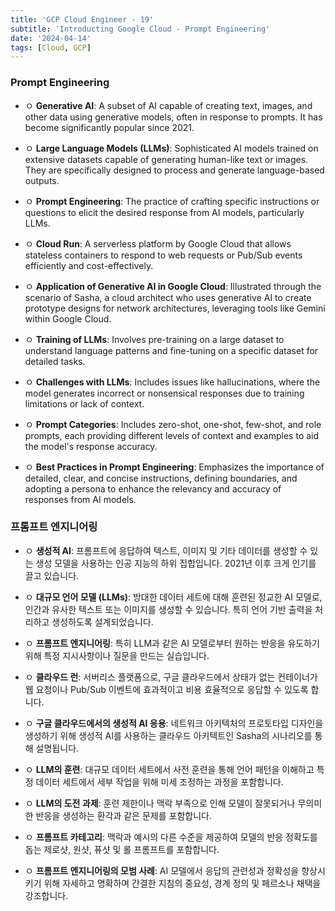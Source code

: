 ```yaml
---
title: 'GCP Cloud Engineer - 19'
subtitle: 'Introducting Google Cloud - Prompt Engineering'
date: '2024-04-14'
tags: [Cloud, GCP]
---
```


### Prompt Engineering


- ㅇ **Generative AI**: A subset of AI capable of creating text, images, and other data using generative models, often in response to prompts. It has become significantly popular since 2021.

- ㅇ **Large Language Models (LLMs)**: Sophisticated AI models trained on extensive datasets capable of generating human-like text or images. They are specifically designed to process and generate language-based outputs.

- ㅇ **Prompt Engineering**: The practice of crafting specific instructions or questions to elicit the desired response from AI models, particularly LLMs.

- ㅇ **Cloud Run**: A serverless platform by Google Cloud that allows stateless containers to respond to web requests or Pub/Sub events efficiently and cost-effectively.

- ㅇ **Application of Generative AI in Google Cloud**: Illustrated through the scenario of Sasha, a cloud architect who uses generative AI to create prototype designs for network architectures, leveraging tools like Gemini within Google Cloud.

- ㅇ **Training of LLMs**: Involves pre-training on a large dataset to understand language patterns and fine-tuning on a specific dataset for detailed tasks.

- ㅇ **Challenges with LLMs**: Includes issues like hallucinations, where the model generates incorrect or nonsensical responses due to training limitations or lack of context.

- ㅇ **Prompt Categories**: Includes zero-shot, one-shot, few-shot, and role prompts, each providing different levels of context and examples to aid the model's response accuracy.

- ㅇ **Best Practices in Prompt Engineering**: Emphasizes the importance of detailed, clear, and concise instructions, defining boundaries, and adopting a persona to enhance the relevancy and accuracy of responses from AI models.

### 프롬프트 엔지니어링

- ㅇ **생성적 AI**: 프롬프트에 응답하여 텍스트, 이미지 및 기타 데이터를 생성할 수 있는 생성 모델을 사용하는 인공 지능의 하위 집합입니다. 2021년 이후 크게 인기를 끌고 있습니다.

- ㅇ **대규모 언어 모델 (LLMs)**: 방대한 데이터 세트에 대해 훈련된 정교한 AI 모델로, 인간과 유사한 텍스트 또는 이미지를 생성할 수 있습니다. 특히 언어 기반 출력을 처리하고 생성하도록 설계되었습니다.

- ㅇ **프롬프트 엔지니어링**: 특히 LLM과 같은 AI 모델로부터 원하는 반응을 유도하기 위해 특정 지시사항이나 질문을 만드는 실습입니다.

- ㅇ **클라우드 런**: 서버리스 플랫폼으로, 구글 클라우드에서 상태가 없는 컨테이너가 웹 요청이나 Pub/Sub 이벤트에 효과적이고 비용 효율적으로 응답할 수 있도록 합니다.

- ㅇ **구글 클라우드에서의 생성적 AI 응용**: 네트워크 아키텍처의 프로토타입 디자인을 생성하기 위해 생성적 AI를 사용하는 클라우드 아키텍트인 Sasha의 시나리오를 통해 설명됩니다.

- ㅇ **LLM의 훈련**: 대규모 데이터 세트에서 사전 훈련을 통해 언어 패턴을 이해하고 특정 데이터 세트에서 세부 작업을 위해 미세 조정하는 과정을 포함합니다.

- ㅇ **LLM의 도전 과제**: 훈련 제한이나 맥락 부족으로 인해 모델이 잘못되거나 무의미한 반응을 생성하는 환각과 같은 문제를 포함합니다.

- ㅇ **프롬프트 카테고리**: 맥락과 예시의 다른 수준을 제공하여 모델의 반응 정확도를 돕는 제로샷, 원샷, 퓨샷 및 롤 프롬프트를 포함합니다.

- ㅇ **프롬프트 엔지니어링의 모범 사례**: AI 모델에서 응답의 관련성과 정확성을 향상시키기 위해 자세하고 명확하며 간결한 지침의 중요성, 경계 정의 및 페르소나 채택을 강조합니다.